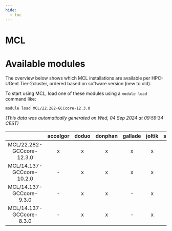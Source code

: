 ```yaml
---
hide:
  - toc
---
```


MCL
===

# Available modules


The overview below shows which MCL installations are available per HPC-UGent Tier-2cluster, ordered based on software version (new to old).

To start using MCL, load one of these modules using a `module load` command like:

```shell
module load MCL/22.282-GCCcore-12.3.0
```

*(This data was automatically generated on Wed, 04 Sep 2024 at 09:59:34 CEST)*  

| |accelgor|doduo|donphan|gallade|joltik|shinx|skitty|
| :---: | :---: | :---: | :---: | :---: | :---: | :---: | :---: |
|MCL/22.282-GCCcore-12.3.0|x|x|x|x|x|x|x|
|MCL/14.137-GCCcore-10.2.0|-|x|x|x|x|-|x|
|MCL/14.137-GCCcore-9.3.0|-|x|x|-|x|-|x|
|MCL/14.137-GCCcore-8.3.0|-|x|x|-|x|-|x|

